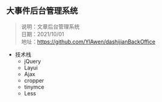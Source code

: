 ## 大事件后台管理系统

> 说明：文章后台管理系统
> <br>
> 日期：2021/10/01
> <br>
> 地址：https://github.com/YlAwen/dashijianBackOffice

- 技术栈
  - jQuery
  - Layui
  - Ajax
  - cropper
  - tinymce
  - Less
